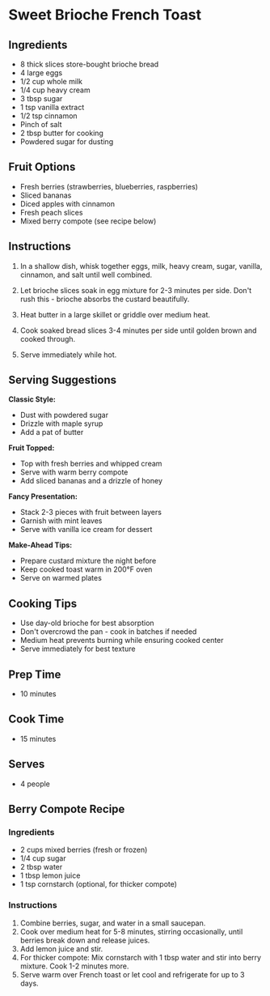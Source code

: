 # Sweet Brioche French Toast

## Ingredients

- 8 thick slices store-bought brioche bread
- 4 large eggs
- 1/2 cup whole milk
- 1/4 cup heavy cream
- 3 tbsp sugar
- 1 tsp vanilla extract
- 1/2 tsp cinnamon
- Pinch of salt
- 2 tbsp butter for cooking
- Powdered sugar for dusting

## Fruit Options
- Fresh berries (strawberries, blueberries, raspberries)
- Sliced bananas
- Diced apples with cinnamon
- Fresh peach slices
- Mixed berry compote (see recipe below)

## Instructions

1. In a shallow dish, whisk together eggs, milk, heavy cream, sugar, vanilla, cinnamon, and salt until well combined.

2. Let brioche slices soak in egg mixture for 2-3 minutes per side. Don't rush this - brioche absorbs the custard beautifully.

3. Heat butter in a large skillet or griddle over medium heat.

4. Cook soaked bread slices 3-4 minutes per side until golden brown and cooked through.

5. Serve immediately while hot.

## Serving Suggestions

**Classic Style:**
- Dust with powdered sugar
- Drizzle with maple syrup
- Add a pat of butter

**Fruit Topped:**
- Top with fresh berries and whipped cream
- Serve with warm berry compote
- Add sliced bananas and a drizzle of honey

**Fancy Presentation:**
- Stack 2-3 pieces with fruit between layers
- Garnish with mint leaves
- Serve with vanilla ice cream for dessert

**Make-Ahead Tips:**
- Prepare custard mixture the night before
- Keep cooked toast warm in 200°F oven
- Serve on warmed plates

## Cooking Tips

- Use day-old brioche for best absorption
- Don't overcrowd the pan - cook in batches if needed
- Medium heat prevents burning while ensuring cooked center
- Serve immediately for best texture

## Prep Time
- 10 minutes

## Cook Time
- 15 minutes

## Serves
- 4 people

## Berry Compote Recipe

### Ingredients
- 2 cups mixed berries (fresh or frozen)
- 1/4 cup sugar
- 2 tbsp water
- 1 tbsp lemon juice
- 1 tsp cornstarch (optional, for thicker compote)

### Instructions
1. Combine berries, sugar, and water in a small saucepan.
2. Cook over medium heat for 5-8 minutes, stirring occasionally, until berries break down and release juices.
3. Add lemon juice and stir.
4. For thicker compote: Mix cornstarch with 1 tbsp water and stir into berry mixture. Cook 1-2 minutes more.
5. Serve warm over French toast or let cool and refrigerate for up to 3 days.